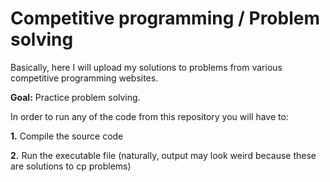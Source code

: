 # Competitive programming / Problem solving
Basically, here I will upload my solutions to problems from various competitive programming websites.

**Goal:** Practice problem solving.

In order to run any of the code from this repository you will have to:

**1.** Compile the source code

**2.** Run the executable file (naturally, output may look weird because these are solutions to cp problems)


